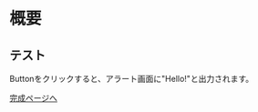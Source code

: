 # 概要

## テスト

Buttonをクリックすると、アラート画面に"Hello!"と出力されます。

[完成ページへ](https://yscyber.github.io/github_start/ "https://yscyber.github.io/github_start/")
